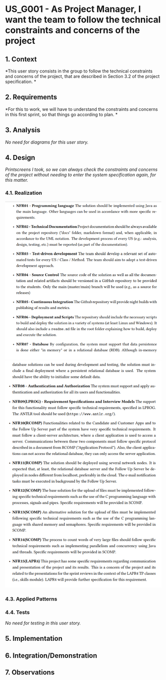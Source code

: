 # US_G001 -  As Project Manager, I want the team to follow the technical constraints and concerns of the project


## 1. Context

*This user story consists in the group to follow the technical constraints and concerns of the project, that are described in Section 3.2 of the project specification. *

## 2. Requirements

*For this to work, we will have to understand the constraints and concerns in this first sprint, so that things go according to plan. *


## 3. Analysis

*No need for diagrams for this user story.*

## 4. Design

*Printscreens I took, so we can always check the constraints and concerns of the project without needing to enter the system specification again, for this matter.*

### 4.1. Realization

![](techconstraints.png)
![](techconstraintspt2.png)

### 4.3. Applied Patterns

### 4.4. Tests


*No need for testing in this user story.*

## 5. Implementation


## 6. Integration/Demonstration


## 7. Observations
